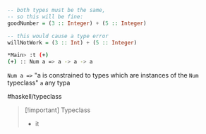 ```haskell
-- both types must be the same, 
-- so this will be fine: 
goodNumber = (3 :: Integer) + (5 :: Integer) 

-- this would cause a type error 
willNotWork = (3 :: Int) + (5 :: Integer)
```


```bash
*Main> :t (+)
(+) :: Num a => a -> a -> a
```
`Num a =>` "a is constrained to types which are instances of the `Num` typeclass"
`a` any typa

#haskell/typeclass
>[!important] Typeclass
>- it













